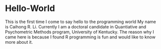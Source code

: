 # Hello-World
This is the first time I come to say hello to the programming world
My name is Caihong R. Li. Currently I am a doctoral candidate in Quantiative and Psychometric Methods program, University of Kentucky.
The reason why I came here is because I found R programming is fun and would like to know more about it.
